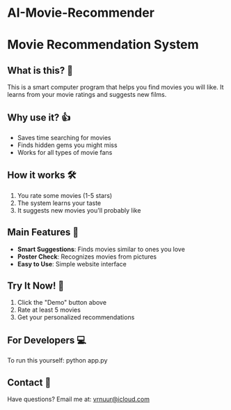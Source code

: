 # AI-Movie-Recommender

# Movie Recommendation System 

## What is this? 🤔
This is a smart computer program that helps you find movies you will like. It learns from your movie ratings and suggests new films.

## Why use it? 👍
- Saves time searching for movies
- Finds hidden gems you might miss
- Works for all types of movie fans

## How it works 🛠️
1. You rate some movies (1-5 stars)
2. The system learns your taste
3. It suggests new movies you'll probably like

## Main Features 🌟
- **Smart Suggestions**: Finds movies similar to ones you love
- **Poster Check**: Recognizes movies from pictures
- **Easy to Use**: Simple website interface

## Try It Now! 🚀
1. Click the "Demo" button above
2. Rate at least 5 movies
3. Get your personalized recommendations

## For Developers 💻
To run this yourself:
python app.py


## Contact 📧
Have questions? Email me at: vrnuur@icloud.com
